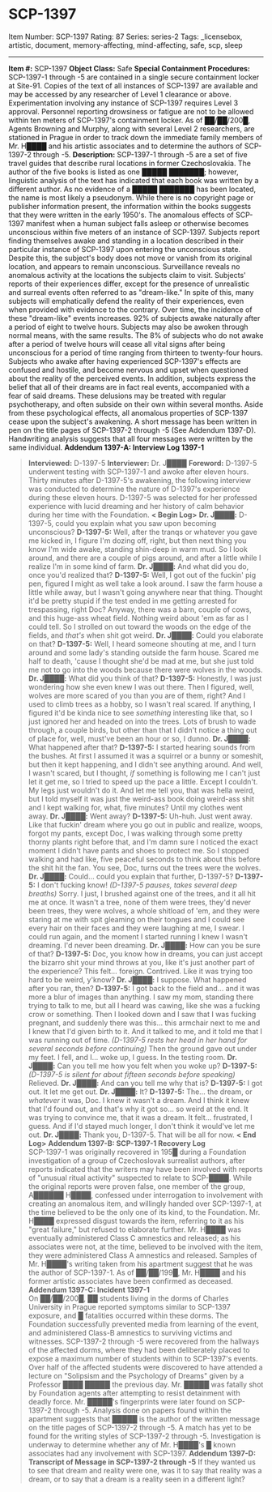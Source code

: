 # SCP-1397
Item Number: SCP-1397
Rating: 87
Series: series-2
Tags: _licensebox, artistic, document, memory-affecting, mind-affecting, safe, scp, sleep

---

  
**Item #:** SCP-1397 
**Object Class:** Safe
**Special Containment Procedures:** SCP-1397-1 through -5 are contained in a single secure containment locker at Site-91. Copies of the text of all instances of SCP-1397 are available and may be accessed by any researcher of Level 1 clearance or above. Experimentation involving any instance of SCP-1397 requires Level 3 approval. Personnel reporting drowsiness or fatigue are not to be allowed within ten meters of SCP-1397's containment locker.
As of ██/██/200█, Agents Browning and Murphy, along with several Level 2 researchers, are stationed in Prague in order to track down the immediate family members of Mr. H████ and his artistic associates and to determine the authors of SCP-1397-2 through -5.
**Description:** SCP-1397-1 through -5 are a set of five travel guides that describe rural locations in former Czechoslovakia. The author of the five books is listed as one █████ ███████; however, linguistic analysis of the text has indicated that each book was written by a different author. As no evidence of a █████ ███████ has been located, the name is most likely a pseudonym. While there is no copyright page or publisher information present, the information within the books suggests that they were written in the early 1950's.
The anomalous effects of SCP-1397 manifest when a human subject falls asleep or otherwise becomes unconscious within five meters of an instance of SCP-1397. Subjects report finding themselves awake and standing in a location described in their particular instance of SCP-1397 upon entering the unconscious state. Despite this, the subject's body does not move or vanish from its original location, and appears to remain unconscious. Surveillance reveals no anomalous activity at the locations the subjects claim to visit. Subjects' reports of their experiences differ, except for the presence of unrealistic and surreal events often referred to as "dream-like." In spite of this, many subjects will emphatically defend the reality of their experiences, even when provided with evidence to the contrary.
Over time, the incidence of these "dream-like" events increases. 92% of subjects awake naturally after a period of eight to twelve hours. Subjects may also be awoken through normal means, with the same results. The 8% of subjects who do not awake after a period of twelve hours will cease all vital signs after being unconscious for a period of time ranging from thirteen to twenty-four hours.
Subjects who awake after having experienced SCP-1397's effects are confused and hostile, and become nervous and upset when questioned about the reality of the perceived events. In addition, subjects express the belief that all of their dreams are in fact real events, accompanied with a fear of said dreams. These delusions may be treated with regular psychotherapy, and often subside on their own within several months. Aside from these psychological effects, all anomalous properties of SCP-1397 cease upon the subject's awakening.
A short message has been written in pen on the title pages of SCP-1397-2 through -5 (See Addendum 1397-D). Handwriting analysis suggests that all four messages were written by the same individual.
**Addendum 1397-A: Interview Log 1397-1**
> **Interviewed:** D-1397-5
> **Interviewer:** Dr. J████
> **Foreword:** D-1397-5 underwent testing with SCP-1397-1 and awoke after eleven hours. Thirty minutes after D-1397-5's awakening, the following interview was conducted to determine the nature of D-1397's experience during these eleven hours. D-1397-5 was selected for her professed experience with lucid dreaming and her history of calm behavior during her time with the Foundation.
> **< Begin Log>**
> **Dr. J████:** D-1397-5, could you explain what you saw upon becoming unconscious?
> **D-1397-5:** Well, after the tranqs or whatever you gave me kicked in, I figure I'm dozing off, right, but then next thing you know I'm wide awake, standing shin-deep in warm mud. So I look around, and there are a couple of pigs around, and after a little while I realize I'm in some kind of farm.
> **Dr. J████:** And what did you do, once you'd realized that?
> **D-1397-5:** Well, I got out of the fuckin' pig pen, figured I might as well take a look around. I saw the farm house a little while away, but I wasn't going anywhere near that thing. Thought it'd be pretty stupid if the test ended in me getting arrested for trespassing, right Doc? Anyway, there was a barn, couple of cows, and this huge-ass wheat field. Nothing weird about 'em as far as I could tell. So I strolled on out toward the woods on the edge of the fields, and _that's_ when shit got weird.
> **Dr. J████:** Could you elaborate on that?
> **D-1397-5:** Well, I heard someone shouting at me, and I turn around and some lady's standing outside the farm house. Scared me half to death, 'cause I thought she'd be mad at me, but she just told me not to go into the woods because there were wolves in the woods.
> **Dr. J████:** What did you think of that?
> **D-1397-5:** Honestly, I was just wondering how she even knew I was out there. Then I figured, well, wolves are more scared of you than you are of them, right? And I used to climb trees as a hobby, so I wasn't real scared. If anything, I figured it'd be kinda nice to see _something_ interesting like that, so I just ignored her and headed on into the trees. Lots of brush to wade through, a couple birds, but other than that I didn't notice a thing out of place for, well, must've been an hour or so, I dunno.
> **Dr. J████:** What happened after that?
> **D-1397-5:** I started hearing sounds from the bushes. At first I assumed it was a squirrel or a bunny or someshit, but then it kept happening, and I didn't see anything around. And well, I wasn't scared, but I thought, _if_ something is following me I can't just let it get me, so I tried to speed up the pace a little. Except I couldn't. My legs just wouldn't do it. And let me tell you, that was hella weird, but I told myself it was just the weird-ass book doing weird-ass shit and I kept walking for, what, five minutes? Until my clothes went away.
> **Dr. J████:** Went away?
> **D-1397-5:** Uh-huh. Just went away. Like that fuckin' dream where you go out in public and realize, woops, forgot my pants, except Doc, I was walking through some pretty thorny plants right before that, and I'm damn sure I noticed the exact moment I didn't have pants and shoes to protect me. So I stopped walking and had like, five peaceful seconds to think about this before the shit hit the fan. You see, Doc, turns out the trees were the wolves.
> **Dr. J████:** Could… could you explain that further, D-1397-5?
> **D-1397-5:** I don't fucking know! _(D-1397-5 pauses, takes several deep breaths)_ Sorry. I just, I brushed against one of the trees, and it all hit me at once. It wasn't a tree, none of them were trees, they'd never been trees, they were wolves, a whole shitload of 'em, and they were staring at me with spit gleaming on their tongues and I could see every hair on their faces and they were laughing at me, I swear. I could run again, and the moment I started running I knew I wasn't dreaming. I'd never been dreaming.
> **Dr. J████:** How can you be sure of that?
> **D-1397-5:** Doc, you know how in dreams, you can just accept the bizarro shit your mind throws at you, like it's just another part of the experience? This felt… foreign. Contrived. Like it was trying too hard to be weird, y'know?
> **Dr. J████:** I suppose. What happened after you ran, then?
> **D-1397-5:** I got back to the field and… and it was more a blur of images than anything. I saw my mom, standing there trying to talk to me, but all I heard was cawing, like she was a fucking crow or something. Then I looked down and I saw that I was fucking pregnant, and suddenly there was this… this armchair next to me and I knew that I'd given birth to it. And it talked to me, and it told me that I was running out of time. _(D-1397-5 rests her head in her hand for several seconds before continuing)_ Then the ground gave out under my feet. I fell, and I… woke up, I guess. In the testing room.
> **Dr. J████:** Can you tell me how you felt when you woke up?
> **D-1397-5:** _(D-1397-5 is silent for about fifteen seconds before speaking)_ Relieved.
> **Dr. J████:** And can you tell me why that is?
> **D-1397-5:** I got out. It let me get out.
> **Dr. J████:** It?
> **D-1397-5:** The… the dream, or _whatever_ it was, Doc. I knew it wasn't a dream. And I think it knew that I'd found out, and that's why it got so… so weird at the end. It was trying to convince me, that it was a dream. It felt… frustrated, I guess. And if I'd stayed much longer, I don't think it would've let me out.
> **Dr. J████:** Thank you, D-1397-5. That will be all for now.
> **< End Log>**
**Addendum 1397-B: SCP-1397-1 Recovery Log**  
SCP-1397-1 was originally recovered in 195█ during a Foundation investigation of a group of Czechoslovak surrealist authors, after reports indicated that the writers may have been involved with reports of "unusual ritual activity" suspected to relate to SCP-████. While the original reports were proven false, one member of the group, A██████ H████, confessed under interrogation to involvement with creating an anomalous item, and willingly handed over SCP-1397-1, at the time believed to be the only one of its kind, to the Foundation. Mr. H████ expressed disgust towards the item, referring to it as his "great failure," but refused to elaborate further. Mr. H████ was eventually administered Class C amnestics and released; as his associates were not, at the time, believed to be involved with the item, they were administered Class A amnestics and released. Samples of Mr. H████'s writing taken from his apartment suggest that he was the author of SCP-1397-1. As of ██/██/199█, Mr. H████ and his former artistic associates have been confirmed as deceased.
**Addendum 1397-C: Incident 1397-1**  
On ██/██/200█, ██ students living in the dorms of Charles University in Prague reported symptoms similar to SCP-1397 exposure, and █ fatalities occurred within these dorms. The Foundation successfully prevented media from learning of the event, and administered Class-B amnestics to surviving victims and witnesses. SCP-1397-2 through -5 were recovered from the hallways of the affected dorms, where they had been deliberately placed to expose a maximum number of students within to SCP-1397's events.
Over half of the affected students were discovered to have attended a lecture on "Solipsism and the Psychology of Dreams" given by a Professor ████ █████ the previous day. Mr. █████ was fatally shot by Foundation agents after attempting to resist detainment with deadly force. Mr. █████'s fingerprints were later found on SCP-1397-2 through -5. Analysis done on papers found within the apartment suggests that █████ is the author of the written message on the title pages of SCP-1397-2 through -5.
A match has yet to be found for the writing styles of SCP-1397-2 through -5. Investigation is underway to determine whether any of Mr. H████'s █ known associates had any involvement with SCP-1397.
**Addendum 1397-D: Transcript of Message in SCP-1397-2 through -5**
> If they wanted us to see that dream and reality were one, was it to say that reality was a dream, or to say that a dream is a reality seen in a different light?